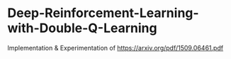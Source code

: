 # Deep-Reinforcement-Learning-with-Double-Q-Learning

Implementation & Experimentation of https://arxiv.org/pdf/1509.06461.pdf
